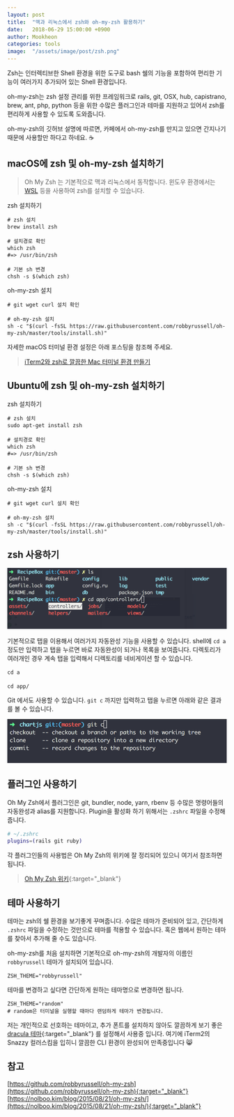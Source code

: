 ```yaml
---
layout: post
title:  "맥과 리눅스에서 zsh와 oh-my-zsh 활용하기"
date:   2018-06-29 15:00:00 +0900
author: Mookheon
categories: tools
image:  "/assets/image/post/zsh.png"
---
```




Zsh는 인터렉티브한 Shell 환경을 위한 도구로 bash 쉘의 기능을 포함하여 편리한 기능이 여러가지 추가되어 있는 Shell 환경입니다.

oh-my-zsh는 zsh 설정 관리를 위한 프레임워크로 rails, git, OSX, hub, capistrano, brew, ant, php, python 등을 위한 수많은 플러그인과 테마를 지원하고 있어서 zsh를 편리하게 사용할 수 있도록 도와줍니다.

oh-my-zsh의 깃허브 설명에 따르면, 카페에서 oh-my-zsh를 만지고 있으면 간지나기 때문에 사용할만 하다고 하네요. :coffee:



## macOS에 zsh 및 oh-my-zsh 설치하기

> Oh My Zsh 는 기본적으로 맥과 리눅스에서 동작합니다. 윈도우 환경에서는 [WSL][wsl] 등을 사용하여 zsh를 설치할 수 있습니다.



zsh 설치하기

```shell
# zsh 설치
brew install zsh

# 설치경로 확인
which zsh
#=> /usr/bin/zsh

# 기본 sh 변경
chsh -s $(which zsh)
```



oh-my-zsh 설치

```shell
# git wget curl 설치 확인

# oh-my-zsh 설치
sh -c "$(curl -fsSL https://raw.githubusercontent.com/robbyrussell/oh-my-zsh/master/tools/install.sh)"
```



자세한 macOS 터미널 환경 설정은 아래 포스팅을 참조해 주세요.

> [iTerm2와 zsh로 깔끔한 Mac 터미널 환경 만들기](/posts/tools/mac-cli-with-iterm2-zsh)



## Ubuntu에 zsh 및 oh-my-zsh 설치하기

zsh 설치하기

```shell
# zsh 설치
sudo apt-get install zsh

# 설치경로 확인
which zsh
#=> /usr/bin/zsh

# 기본 sh 변경
chsh -s $(which zsh)
```



oh-my-zsh 설치

```shell
# git wget curl 설치 확인

# oh-my-zsh 설치
sh -c "$(curl -fsSL https://raw.githubusercontent.com/robbyrussell/oh-my-zsh/master/tools/install.sh)"
```



## zsh 사용하기

![zsh](/assets/image/post/iterm2.png)

기본적으로 탭을 이용해서 여러가지 자동완성 기능을 사용할 수 있습니다. shell에 `cd a` 정도만 입력하고 탭을 누르면 바로 자동완성이 되거나 목록을 보여줍니다. 디렉토리가 여러개인 경우 계속 탭을 입력해서 디렉토리를 네비게이션 할 수 있습니다.

```shell
cd a

cd app/
```



Git 에서도 사용할 수 있습니다. `git c` 까지만 입력하고 탭을 누르면 아래와 같은 결과를 볼 수 있습니다.

![zsh](/assets/image/post/zsh.png)



## 플러그인 사용하기

Oh My Zsh에서 플러그인은 git, bundler, node, yarn, rbenv 등 수많은 명령어들의 자동완성과 alias를 지원합니다. Plugin을 활성화 하기 위해서는 `.zshrc` 파일을 수정해 줍니다.

```sh
# ~/.zshrc
plugins=(rails git ruby)
```

각 플러그인들의 사용법은 Oh My Zsh의 위키에 잘 정리되어 있으니 여기서 참조하면 됩니다.

> [Oh My Zsh 위키](https://github.com/robbyrussell/oh-my-zsh/wiki/Plugins){:target="_blank"}





## 테마 사용하기

테마는 zsh의 쉘 환경을 보기좋게 꾸며줍니다. 수많은 테마가 준비되어 있고, 간단하게 `.zshrc` 파일을 수정하는 것만으로 테마를 적용할 수 있습니다. 혹은 웹에서 원하는 테마를 찾아서 추가해 줄 수도 있습니다.

oh-my-zsh를 처음 설치하면 기본적으로 oh-my-zsh의 개발자의 이름인 `robbyrussell` 테마가 설치되어 있습니다.

```shell
ZSH_THEME="robbyrussell"
```



테마를 변경하고 싶다면 간단하게 원하는 테마명으로 변경하면 됩니다.

```shell
ZSH_THEME="random"  
# random은 터미널을 실행할 때마다 랜덤하게 테마가 변경됩니다.
```



저는 개인적으로 선호하는 테마이고, 추가 폰트를 설치하지 않아도 깔끔하게 보기 좋은 [dracula 테마](https://draculatheme.com/zsh/){:target="_blank"} 를 설정해서 사용중 입니다. 여기에 iTerm2의 Snazzy 컬러스킴을 입히니 깔끔한 CLI 환경이 완성되어 만족중입니다 :smile_cat:



## 참고

[https://github.com/robbyrussell/oh-my-zsh](https://github.com/robbyrussell/oh-my-zsh){:target="_blank"}
[https://nolboo.kim/blog/2015/08/21/oh-my-zsh/](https://nolboo.kim/blog/2015/08/21/oh-my-zsh/){:target="_blank"}





[wsl]: /posts/tools/windows-subsystem-linux

